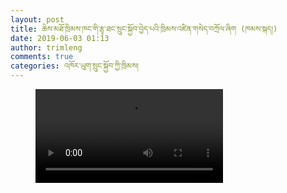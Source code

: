 ```yaml
---
layout: post
title: ཆེས་མཐོ་ཁྲིམས་ཁང་གི་རྩྭ་ཐང་སྲུང་སྐྱོབ་བྱེད་པའི་ཁྲིམས་འཛིན་གསེད་བཀྲོལ་ཞིག (ཁམས་སྐད།)
date: 2019-06-03 01:13
author: trimleng
comments: true
categories: འཁོར་ཡུག་སྲུང་སྐྱོབ་ཀྱི་ཁྲིམས།
---
```

<!-- wp:video {"align":"center"} -->
<figure class="wp-block-video aligncenter"><video controls src="https://media-trimleng.s3.amazonaws.com/Tsasa+Grassland+(Khamkay).mp4"></video></figure>
<!-- /wp:video -->
